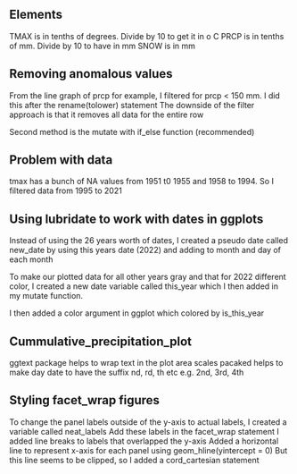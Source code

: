 Elements
--------
TMAX is in tenths of degrees. Divide by 10 to get it in o C
PRCP is in tenths of mm. Divide by 10 to have in mm
SNOW is in mm

Removing anomalous values
-------------------------
From the line graph of prcp for example, I filtered for prcp < 150 mm. I did this after the
rename(tolower) statement
The downside of the filter approach is that it removes all data for the entire row

Second method is the mutate with if_else function (recommended)

Problem with data
-----------------
tmax has a bunch of NA values from 1951 t0 1955 and 1958 to 1994. So I filtered data from 1995 to 2021

Using lubridate to work with dates in ggplots
---------------------------------------------
Instead of using the 26 years worth of dates, I created a pseudo date called new_date by using this years date (2022) and adding to month and day of each month

To make our plotted data for all other years gray and that for 2022 different color, I created a new date variable called this_year which I then added in my mutate function.

I then added a color argument in ggplot which colored by is_this_year

Cummulative_precipitation_plot
------------------------------
ggtext package helps to wrap text in the plot area
scales pacaked helps to make day date to have the suffix nd, rd, th etc e.g. 2nd, 3rd, 4th

Styling facet_wrap figures
--------------------------
To change the panel labels outside of the y-axis to actual labels, I created a variable called neat_labels
Add these labels in the facet_wrap statement
I added line breaks to labels that overlapped the y-axis
Added a horizontal line to represent x-axis for each panel using geom_hline(yintercept = 0)
But this line seems to be clipped, so I added a cord_cartesian statement